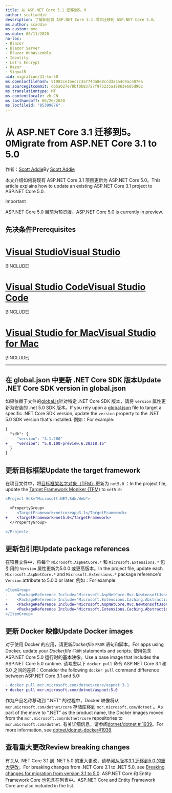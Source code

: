 ```yaml
---
title: 从 ASP.NET Core 3.1 迁移到5。0
author: scottaddie
description: 了解如何将 ASP.NET Core 3.1 项目迁移到 ASP.NET Core 5.0。
ms.author: scaddie
ms.custom: mvc
ms.date: 06/11/2020
no-loc:
- Blazor
- Blazor Server
- Blazor WebAssembly
- Identity
- Let's Encrypt
- Razor
- SignalR
uid: migration/31-to-50
ms.openlocfilehash: 51983ce1bec7c3a774da8e8ccd3a3a4c9aca07ea
ms.sourcegitcommit: d65a027e78bf0b83727f975235a18863e685d902
ms.translationtype: MT
ms.contentlocale: zh-CN
ms.lasthandoff: 06/26/2020
ms.locfileid: "85399876"
---
```

# <a name="migrate-from-aspnet-core-31-to-50"></a><span data-ttu-id="977c8-103">从 ASP.NET Core 3.1 迁移到5。0</span><span class="sxs-lookup"><span data-stu-id="977c8-103">Migrate from ASP.NET Core 3.1 to 5.0</span></span>

<span data-ttu-id="977c8-104">作者：[Scott Addie](https://github.com/scottaddie)</span><span class="sxs-lookup"><span data-stu-id="977c8-104">By [Scott Addie](https://github.com/scottaddie)</span></span>

<span data-ttu-id="977c8-105">本文介绍如何将现有 ASP.NET Core 3.1 项目更新为 ASP.NET Core 5.0。</span><span class="sxs-lookup"><span data-stu-id="977c8-105">This article explains how to update an existing ASP.NET Core 3.1 project to ASP.NET Core 5.0.</span></span>

> [!IMPORTANT]
> <span data-ttu-id="977c8-106">ASP.NET Core 5.0 目前为预览版。</span><span class="sxs-lookup"><span data-stu-id="977c8-106">ASP.NET Core 5.0 is currently in preview.</span></span>

## <a name="prerequisites"></a><span data-ttu-id="977c8-107">先决条件</span><span class="sxs-lookup"><span data-stu-id="977c8-107">Prerequisites</span></span>

# <a name="visual-studio"></a>[<span data-ttu-id="977c8-108">Visual Studio</span><span class="sxs-lookup"><span data-stu-id="977c8-108">Visual Studio</span></span>](#tab/visual-studio)

[!INCLUDE[](~/includes/net-core-prereqs-vs-5.0.md)]

# <a name="visual-studio-code"></a>[<span data-ttu-id="977c8-109">Visual Studio Code</span><span class="sxs-lookup"><span data-stu-id="977c8-109">Visual Studio Code</span></span>](#tab/visual-studio-code)

[!INCLUDE[](~/includes/net-core-prereqs-vsc-5.0.md)]

# <a name="visual-studio-for-mac"></a>[<span data-ttu-id="977c8-110">Visual Studio for Mac</span><span class="sxs-lookup"><span data-stu-id="977c8-110">Visual Studio for Mac</span></span>](#tab/visual-studio-mac)

[!INCLUDE[](~/includes/net-core-prereqs-mac-5.0.md)]

---

## <a name="update-net-core-sdk-version-in-globaljson"></a><span data-ttu-id="977c8-111">在 global.json 中更新 .NET Core SDK 版本</span><span class="sxs-lookup"><span data-stu-id="977c8-111">Update .NET Core SDK version in global.json</span></span>

<span data-ttu-id="977c8-112">如果依赖于文件的[global.js](/dotnet/core/tools/global-json)针对特定 .NET Core SDK 版本，请将 `version` 属性更新为安装的 .net 5.0 SDK 版本。</span><span class="sxs-lookup"><span data-stu-id="977c8-112">If you rely upon a [global.json](/dotnet/core/tools/global-json) file to target a specific .NET Core SDK version, update the `version` property to the .NET 5.0 SDK version that's installed.</span></span> <span data-ttu-id="977c8-113">例如：</span><span class="sxs-lookup"><span data-stu-id="977c8-113">For example:</span></span>

```diff
{
  "sdk": {
-    "version": "3.1.200"
+    "version": "5.0.100-preview.6.20318.15"
  }
}
```

## <a name="update-the-target-framework"></a><span data-ttu-id="977c8-114">更新目标框架</span><span class="sxs-lookup"><span data-stu-id="977c8-114">Update the target framework</span></span>

<span data-ttu-id="977c8-115">在项目文件中，将[目标框架名字对象（TFM）](/dotnet/standard/frameworks)更新为 `net5.0` ：</span><span class="sxs-lookup"><span data-stu-id="977c8-115">In the project file, update the [Target Framework Moniker (TFM)](/dotnet/standard/frameworks) to `net5.0`:</span></span>

```diff
<Project Sdk="Microsoft.NET.Sdk.Web">

  <PropertyGroup>
-    <TargetFramework>netcoreapp3.1</TargetFramework>
+    <TargetFramework>net5.0</TargetFramework>
  </PropertyGroup>

</Project>
```

## <a name="update-package-references"></a><span data-ttu-id="977c8-116">更新包引用</span><span class="sxs-lookup"><span data-stu-id="977c8-116">Update package references</span></span>

<span data-ttu-id="977c8-117">在项目文件中，将每个 `Microsoft.AspNetCore.*` 和 `Microsoft.Extensions.*` 包引用的 `Version` 属性更新为5.0.0 或更高版本。</span><span class="sxs-lookup"><span data-stu-id="977c8-117">In the project file, update each `Microsoft.AspNetCore.*` and `Microsoft.Extensions.*` package reference's `Version` attribute to 5.0.0 or later.</span></span> <span data-ttu-id="977c8-118">例如：</span><span class="sxs-lookup"><span data-stu-id="977c8-118">For example:</span></span>

```diff
<ItemGroup>
-    <PackageReference Include="Microsoft.AspNetCore.Mvc.NewtonsoftJson" Version="3.1.2" />
-    <PackageReference Include="Microsoft.Extensions.Caching.Abstractions" Version="3.1.2" />
+    <PackageReference Include="Microsoft.AspNetCore.Mvc.NewtonsoftJson" Version="5.0.0-preview.6.20312.15" />
+    <PackageReference Include="Microsoft.Extensions.Caching.Abstractions" Version="5.0.0-preview.6.20305.6" />
</ItemGroup>
```

## <a name="update-docker-images"></a><span data-ttu-id="977c8-119">更新 Docker 映像</span><span class="sxs-lookup"><span data-stu-id="977c8-119">Update Docker images</span></span>

<span data-ttu-id="977c8-120">对于使用 Docker 的应用，请更新*Dockerfile* `FROM` 语句和脚本。</span><span class="sxs-lookup"><span data-stu-id="977c8-120">For apps using Docker, update your *Dockerfile* `FROM` statements and scripts.</span></span> <span data-ttu-id="977c8-121">使用包含 ASP.NET Core 5.0 运行时的基本映像。</span><span class="sxs-lookup"><span data-stu-id="977c8-121">Use a base image that includes the ASP.NET Core 5.0 runtime.</span></span> <span data-ttu-id="977c8-122">请考虑以下 `docker pull` 命令 ASP.NET Core 3.1 和5.0 之间的差异：</span><span class="sxs-lookup"><span data-stu-id="977c8-122">Consider the following `docker pull` command difference between ASP.NET Core 3.1 and 5.0:</span></span>

```diff
- docker pull mcr.microsoft.com/dotnet/core/aspnet:3.1
+ docker pull mcr.microsoft.com/dotnet/aspnet:5.0
```

<span data-ttu-id="977c8-123">作为产品名称移动到 ".NET" 的过程中，Docker 映像将从 `mcr.microsoft.com/dotnet/core` 存储库移到 `mcr.microsoft.com/dotnet` 。</span><span class="sxs-lookup"><span data-stu-id="977c8-123">As part of the move to ".NET" as the product name, the Docker images moved from the `mcr.microsoft.com/dotnet/core` repositories to `mcr.microsoft.com/dotnet`.</span></span> <span data-ttu-id="977c8-124">有关详细信息，请参阅[dotnet/dotnet # 1939](https://github.com/dotnet/dotnet-docker/issues/1939)。</span><span class="sxs-lookup"><span data-stu-id="977c8-124">For more information, see [dotnet/dotnet-docker#1939](https://github.com/dotnet/dotnet-docker/issues/1939).</span></span>

## <a name="review-breaking-changes"></a><span data-ttu-id="977c8-125">查看重大更改</span><span class="sxs-lookup"><span data-stu-id="977c8-125">Review breaking changes</span></span>

<span data-ttu-id="977c8-126">有关从 .NET Core 3.1 到 .NET 5.0 的重大更改，请参阅[从版本3.1 迁移到5.0 的重大更改](/dotnet/core/compatibility/3.1-5.0)。</span><span class="sxs-lookup"><span data-stu-id="977c8-126">For breaking changes from .NET Core 3.1 to .NET 5.0, see [Breaking changes for migration from version 3.1 to 5.0](/dotnet/core/compatibility/3.1-5.0).</span></span> <span data-ttu-id="977c8-127">ASP.NET Core 和 Entity Framework Core 也包含在列表中。</span><span class="sxs-lookup"><span data-stu-id="977c8-127">ASP.NET Core and Entity Framework Core are also included in the list.</span></span>
